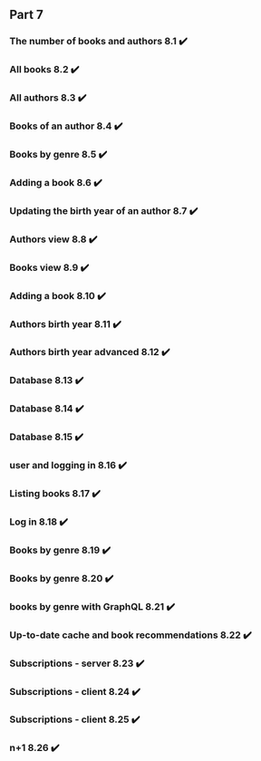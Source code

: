 ## Part 7

### The number of books and authors 8.1 :heavy_check_mark:

### All books 8.2 :heavy_check_mark:

### All authors 8.3 :heavy_check_mark:

### Books of an author 8.4 :heavy_check_mark:

### Books by genre 8.5 :heavy_check_mark:

### Adding a book 8.6 :heavy_check_mark:

### Updating the birth year of an author 8.7 :heavy_check_mark:

### Authors view 8.8 :heavy_check_mark:

### Books view 8.9 :heavy_check_mark:

### Adding a book 8.10 :heavy_check_mark:

### Authors birth year 8.11 :heavy_check_mark:

### Authors birth year advanced 8.12 :heavy_check_mark:

### Database 8.13 :heavy_check_mark:

### Database 8.14 :heavy_check_mark:

### Database 8.15 :heavy_check_mark:

### user and logging in 8.16 :heavy_check_mark:

### Listing books 8.17 :heavy_check_mark:

### Log in 8.18 :heavy_check_mark:

### Books by genre 8.19 :heavy_check_mark:

### Books by genre 8.20 :heavy_check_mark:

### books by genre with GraphQL 8.21 :heavy_check_mark:

### Up-to-date cache and book recommendations 8.22 :heavy_check_mark:

### Subscriptions - server 8.23 :heavy_check_mark:

### Subscriptions - client 8.24 :heavy_check_mark:

### Subscriptions - client 8.25 :heavy_check_mark:

### n+1 8.26 :heavy_check_mark:


